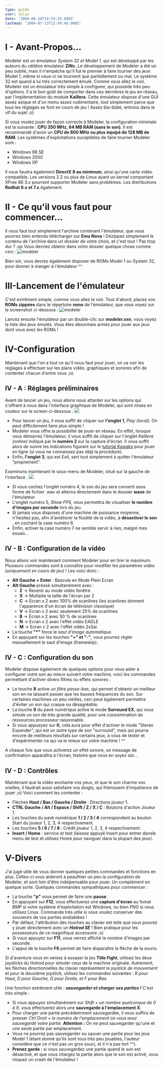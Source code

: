 ```yaml
---
type: guide
user: Julio
date: '2004-06-18T14:59:35.000Z'
lastmod: '2004-07-13T12:49:48.000Z'
---
```


# I - Avant-Propos...

Modeler est un émulateur _System 32 et Model 1_, qui est développé par les auteurs du célèbre émulateur **ZiNc.** Le développement de
Modeler a été un peu oublié, mais il n'empêche qu'il fut le premier à faire tourner des jeux Model 1, même si ceux-ci ne tournent que
partiellement ou mal. Le système 32 est quand à lui très correctement émulé. Comme vous allez le voir, Modeler est un émulateur très
simple à configurer, qui possède très peu d'options. Il a le bon goût de comporter dans ces dernières le jeu en réseau, par l'implémentation
du module **Kaillera**. Cette émulateur dispose d'une GUI assez asique et d'un menu assez rudimentaire, tout simplement parce que tous
les réglages se font en cours de jeu ! Assez bla-blaté, entrons dans le vif du sujet ;o)

Si vous voulez jouer de façon correcte à Modeler, la configuration minimale est la suivante : **CPU 350 MHz, 64 MB RAM (sans le son)**. Il est
recommandé d'avoir un **CPU de 800 MHz ou plus équipé de 128 MB de RAM.** Les systèmes d'exploitations suceptibles de faire tourner Modeler sont :

* Windows 98 SE
* Windows 2000
* Windows XP

Il vous faudra également **DirectX 8 au minimum**, ainsi qu'une carte vidéo compatible. Les versions 2.2 ou plus de Linux ayant un kernel
comportant XFree 86 3.x pourront supporter Modeler sans problèmes. Les distributions **Redhat 6.x et 7.x** également.

# II - Ce qu'il vous faut pour commencer...

Il vous faut tout simplement l'archive contenant l'émulateur, que vous pourrez bien entendu télécharger sur **Emu Nova** ! Dézippez
simplement le contenu de l'archive dans un dossier de votre choix, et c'est tout ! Pas trop dur ? :op Vous devriez obtenir dans votre
dossier quelque chose comme ceci :
![modeler](/emulators/modeler/configure/tuto1.JPG)

Bien sûr, vous devrez également disposer de ROMs Model 1 ou System 32, pour donner à manger à l'émulateur ^^

# III-Lancement de l'émulateur

C'est extrêment simple, comme vous allez le voir. Tout d'abord, placez vos **ROMs zippées** dans le répertoire _**roms**_
de l'émulateur, que vous voyez sur le screenshot ci-dessous :
![modeler](/emulators/modeler/configure/tuto2.JPG)

Lancez ensuite l'émulateur par un double-clic sur **_modeler.exe_**, vous voyez la liste des jeux émulés. Vous êtes désormais armés
pour jouer aux jeux dont vous avez les ROMs !

# IV-Configuration

Maintenant que l'on a tout ce qu'il nous faut pour jouer, on va voir les réglages à effectuer sur les plans vidéo, graphiques et sonores afin
de contenter chacun d'entre vous ;o).

## IV - A : Réglages préliminaires

Avant de lancer un jeu, nous allons nous attarder sur les options qui s'offrent à nous dans l'interface graphique de Modeler, qui sont mises en couleur sur le screen ci-dessous :
![](/emulators/modeler/configure/tuto3.JPG)

* Pour lancer un jeu, il vous suffit de cliquer sur **l'onglet 1**, _Play (local)_. On peut difficilement faire plus simple !
* Modeler vous offre la possibilité de jouer en réseau. En effet, lorsque vous démarrez l'émulateur, il vous suffit de cliquer sur l'onglet _Kaillera (online)_ indiqué par le **numéro 2** sur la capture d'écran. Il vous suffit alors de suivre les indications figurant sur le [tutorial Kawaks](http://www.emunova.net/?cat=tuto&lib=15#netplay) pour jouer en ligne (si vous ne connaissez pas déjà la procédure).
* Enfin, **l'onglet 3**, qui est _Exit_, sert tout simplement à quitter l'émulateur "proprement".

Examinons maintenant le sous-menu de Modeler, situé sur la gauche de l'interface :
![](/emulators/modeler/configure/tuto4.JPG)

* Si vous cochez l'onglet numéro 4, le son du jeu sera converti sous forme de fichier .wav et atterira directement dans le dossier **wave** de l'émulateur.
* L'onglet numéro 5, _Show FPS_, vous permettra de visualiser **le nombre d'images par seconde** lors du jeu.
* Si jamais vous disposez d'une machine de puissance moyenne, n'hésitez pas, afin d'améliorer la fluidité de la vidéo, à **désactiver le son** , en cochant la case numéro 6\.
* Enfin, activer la case numéro 7 ne semble servir à rien, malgré mes essais...

## IV - B : Configuration de la vidéo

Nous allons voir maintenant comment Modeler pour en tirer le maximum. Plusieurs commandes sont à connaître pour modifier les paramètres vidéo
(_uniquement en cours de jeu_) ! Les voici donc :

* **Alt Gauche + Enter** : Bascule en Mode Plein Ecran
* **Alt Gauche** pressé simultanément avec :
  * **Z** -\> Revenir au mode vidéo fenêtré
  * **X** -\> Multiplie la taille de l'écran par 2
  * **C** -\> Ecran x 2 avec 100% de scanlines (les scanlines donnent l'apparence d'un écran de télévision classique)
  * **V** -\> Ecran x 2 avec seulement 25% de scanlines
  * **B** -\> Ecran x 2 avec 50 % de scanlines
  * **N** -\> Ecran x 2 avec l'effet vidéo EAGLE
  * **M** -\> Ecran x 2 avec l'effet vidéo 2xSai
* La touche **"\*"** force le _saut d'image automatique_.
* En appuyant sur les touches **"+" et "-"**, vous pourrez régler manuellement le saut d'image (frameskip).

## IV - C : Configuration du son

Modeler dispose également de quelques options pour vous aider à configurer votre son au mieux suivant votre machine, voici les commandes
permettant d'activer divers filtres ou effets sonores :

* Le touche **8** active un _filtre passe-bas_, qui permet d'obtenir un meilleur son en ne laissant passer que les basses fréquences du son. Sur certaines machines un peu vieilles, ceci peut également permettre d'éviter un son qui craque ou désagréable.
* La touche **9** du pavé numérique active le mode **Surround EX**, qui vous simule un son de très grande qualité, pour une consommation de ressources processeur raisonnable.
* Si vous appueyez sur **0**, cela aura pour effet d'activer le mode "Stereo Expander", qui est un autre type de son "surround", mais qui pourra encore de meilleurs résultats sur certains jeux, à vous de tester et d'expérimenter ce qui va le mieux sur votre machine ! ^^

A chaque fois que vous activerez un effet sonore, un message de confirmation apparaîtra à l'écran, histoire que vous en soyez sûr...

## IV - D : Contrôles

Maintenant que la vidéo enchante vos yeux, et que le son charme vos oreilles, il faudrait aussi satisfaire vos doigts, qui frémissent
d'impatience de jouer ;o) Voici comment les contenter :

* Flèches **Haut / Bas / Gauche / Droite** : Directions joueur 1\.
* **CTRL Gauche / Alt / Espace / Shift / Z / X / C** : Boutons d'action Joueur 1\.
* Les touches du pavé numérique **1 / 2 / 3 / 4** correspondent au bouton Start du joueur 1, 2, 3, 4 respectivement.
* Les touches **5 / 6 / 7 / 8** : Crédit joueur 1, 2, 3, 4 respectivement.
* **Insert / Home** : service et test (laissez appuyé Insert pour entrer dansle menu de test et utilisez Home pour naviguer dans la plupart des jeux).

# V-Divers

J'ai jugé utile de vous donner quelques petites commandes et fonctions en plus. Celles-ci vous aideront à peaufiner un peu la configuration
de Modeler, et sont loin d'être indsipensable pour jouer. Un complément en quelque sorte. Quelques commandes sympathiques pour commencer :

* La touche **"p"** vous permet de faire une **pause**.
* En appuyant sur **F12**, vous effectuerez une **capture d'écran** au fomat _BMP_ si votre système d'exploitation est Windows, ou bien _PNG_ si vous utilisez Linux. Commande très utile si vous voulez conserver des souvenirs de vos parties endiablées !
* Par défaut, l'attribution des touches au clavier est telle que vous pouvez y jouer directement avec un **_Hotrod SE_** ! Bien pratique pour les possesseurs de ce magnifique accessoire ;o)
* Si vous appuyez sur **F11**, vous verrez affiché le nombre d'images par seconde.
* L'appui de la touche **F6** permet de faire disparaître la flèche de la souris.

Si d'aventure vous en veniez à essayer le jeu **Title Fight**, utilisez les deux joysticks du Hotrod pour simuler ceux de la machine
originale. Autrement, les flèches directionnelles du clavier représentent le _joystick de mouvement_ et pour le deuxième joystick, utilisez
les commandes suivantes : _R pour Haut, D pour Gauche, G pour Droite, et F pour Bas._

Une fonction extrêment utile : **_sauvegarder et charger ses parties !_** C'est très simple :

* Si vous appuyez simultanément sur _Shift + un nombre quelconque de 0 à 9_, vous effectuerez alors une **sauvegarde à l'emplacement X**.
* Pour charger une partie précédemment sauvegardée, il vous suffira de presser _Ctrl Droit + le numéro de l'emplacement où vous avez sauvegardé votre partie._ **Attention :** On ne peut sauvegarder qu'une et une seule partie par emplacement.
* Vous ne pourrez pas sauvegarder ou sauver une partie pour les jeux Model 1 (étant donné qu'ils sont tous très peu jouables, l'auteur considère que ce n'est pas un gros souci, et il n'a pas tort ^^).
* **Prenez garde :** si vous sauvegardez une partie quand le son est désactivé, et que vous chargez la partie alors que le son est activé, vous risquez un crash de l'émulateur !
